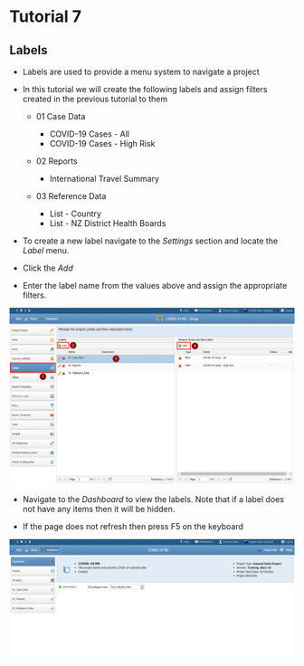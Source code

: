 # Tutorial 7

## Labels

- Labels are used to provide a menu system to navigate a project

- In this tutorial we will create the following labels and assign filters created in the previous tutorial to them

  - 01 Case Data
    - COVID-19 Cases - All
    - COVID-19 Cases - High Risk

  - 02 Reports
    - International Travel Summary

  - 03 Reference Data
    - List - Country
    - List - NZ District Health Boards

- To create a new label navigate to the *Settings* section and locate the *Label* menu.

- Click the *Add*

- Enter the label name from the values above and assign the appropriate filters.

![Project Details](assets/Label_Add.png)

- Navigate to the *Dashboard* to view the labels. Note that if a label does not have any items then it will be hidden.

- If the page does not refresh then press F5 on the keyboard

![Project Details](assets/Label_View.png)